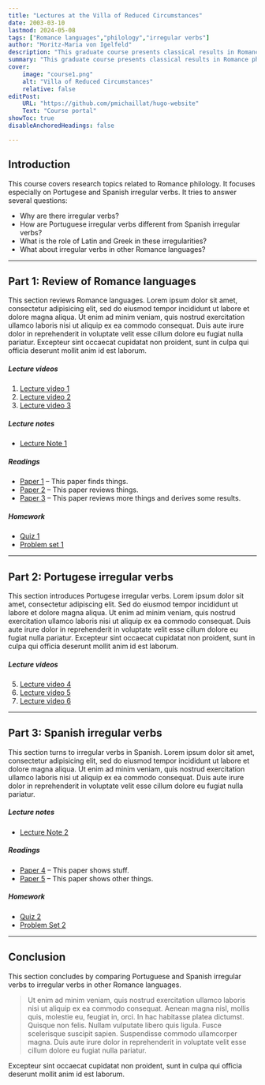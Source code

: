 ```yaml
---
title: "Lectures at the Villa of Reduced Circumstances"
date: 2003-03-10
lastmod: 2024-05-08
tags: ["Romance languages","philology","irregular verbs"]
author: "Moritz-Maria von Igelfeld"
description: "This graduate course presents classical results in Romance philology." 
summary: "This graduate course presents classical results in Romance philology. it focuses especially on Portugese and Spanish irregular verbs." 
cover:
    image: "course1.png"
    alt: "Villa of Reduced Circumstances"
    relative: false
editPost:
    URL: "https://github.com/pmichaillat/hugo-website"
    Text: "Course portal"
showToc: true
disableAnchoredHeadings: false

---
```


## Introduction

This course covers research topics related to Romance philology. It focuses especially on Portugese and Spanish irregular verbs. It tries to answer several questions: 

+ Why are there irregular verbs? 
+ How are Portuguese irregular verbs different from Spanish irregular verbs? 
+ What is the role of Latin and Greek in these irregularities? 
+ What about irregular verbs in other Romance languages?

---

## Part 1: Review of Romance languages

This section reviews Romance languages. Lorem ipsum dolor sit amet, consectetur adipisicing elit, sed do eiusmod tempor incididunt ut labore et dolore magna aliqua. Ut enim ad minim veniam, quis nostrud exercitation ullamco laboris nisi ut aliquip ex ea commodo consequat. Duis aute irure dolor in reprehenderit in voluptate velit esse
cillum dolore eu fugiat nulla pariatur. Excepteur sint occaecat cupidatat non
proident, sunt in culpa qui officia deserunt mollit anim id est laborum.

##### Lecture videos

1. [Lecture video 1](https://youtu.be/3MZeJED2yns)
2. [Lecture video 2](https://youtu.be/a2tbm5ljZJM)
3. [Lecture video 3](https://youtu.be/bz2mXgo7Kj0)

##### Lecture notes

+ [Lecture Note 1](lecture1.pdf)

##### Readings

+ [Paper 1](https://pascalmichaillat.org/1.pdf) – This paper finds things.
+ [Paper 2](https://pascalmichaillat.org/2.pdf) – This paper reviews things.
+ [Paper 3](https://pascalmichaillat.org/4.pdf) – This paper reviews more things and derives some results.

##### Homework

+ [Quiz 1](quiz1.pdf)
+ [Problem set 1](ps1.pdf)

---

## Part 2: Portugese irregular verbs

This section introduces Portugese irregular verbs. Lorem ipsum dolor sit amet, consectetur adipiscing elit. Sed do eiusmod tempor incididunt ut labore et dolore magna aliqua. Ut enim ad minim veniam, quis nostrud exercitation ullamco laboris nisi ut aliquip ex ea commodo consequat. Duis aute irure dolor in reprehenderit in voluptate velit esse cillum dolore eu fugiat nulla pariatur. Excepteur sint occaecat cupidatat non proident, sunt in culpa qui officia deserunt mollit anim id est laborum.

##### Lecture videos

5. [Lecture video 4](https://youtu.be/tU0dtS9iiOk)
6. [Lecture video 5](https://youtu.be/GMIKykwvrGI)
7. [Lecture video 6](https://youtu.be/79MSNfp1rw0)


---

## Part 3: Spanish irregular verbs

This section turns to irregular verbs in Spanish. Lorem ipsum dolor sit amet, consectetur adipisicing elit, sed do eiusmod tempor incididunt ut labore et dolore magna aliqua. Ut enim ad minim veniam, quis nostrud exercitation ullamco laboris nisi ut aliquip ex ea commodo consequat. Duis aute irure dolor in reprehenderit in voluptate velit esse
cillum dolore eu fugiat nulla pariatur. 

##### Lecture notes

+ [Lecture Note 2](lecture2.pdf)

##### Readings

+ [Paper 4](https://pascalmichaillat.org/5.pdf) – This paper shows stuff.
+ [Paper 5](https://pascalmichaillat.org/3.pdf) – This paper shows other things.

##### Homework

+ [Quiz 2](quiz2.pdf)
+ [Problem Set 2](ps2.pdf)

---

## Conclusion

This section concludes by comparing Portuguese and Spanish irregular verbs to irregular verbs in other Romance languages. 

> Ut enim ad minim veniam, quis nostrud exercitation ullamco laboris nisi ut aliquip ex ea commodo consequat. Aenean magna nisl, mollis quis, molestie eu, feugiat in, orci. In hac habitasse platea dictumst. Quisque non felis. Nullam vulputate libero quis ligula. Fusce scelerisque suscipit sapien. Suspendisse commodo ullamcorper magna. 
> Duis aute irure dolor in reprehenderit in voluptate velit esse cillum dolore eu fugiat nulla pariatur. 

Excepteur sint occaecat cupidatat non proident, sunt in culpa qui officia deserunt mollit anim id est laborum.

